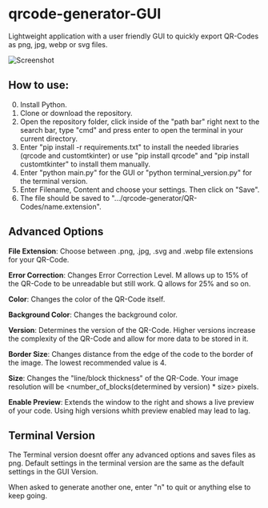 # qrcode-generator-GUI
Lightweight application with a user friendly GUI to quickly export QR-Codes as png, jpg, webp or svg files. 

![Screenshot](https://user-images.githubusercontent.com/95617181/233758744-13a2674e-111c-4674-a443-4f377b559fc5.png)

## How to use:


0. Install Python.
1. Clone or download the repository.
2. Open the repository folder, click inside of the "path bar" right next to the search bar, type "cmd" and press enter to open the terminal in your current directory.
3. Enter "pip install -r requirements.txt" to install the needed libraries (qrcode and customtkinter) or use "pip install qrcode" and "pip install customtkinter" to install them manually. 
4. Enter "python main.py" for the GUI or "python terminal_version.py" for the terminal version.
5. Enter Filename, Content and choose your settings. Then click on "Save".
6. The file should be saved to ".../qrcode-generator/QR-Codes/name.extension".

## Advanced Options

**File Extension**: Choose between .png, .jpg, .svg and .webp file extensions for your QR-Code.

**Error Correction**: Changes Error Correction Level. M allows up to 15% of the QR-Code to be unreadable but still work. Q allows for 25% and so on.

**Color**: Changes the color of the QR-Code itself.

**Background Color**: Changes the background color.

**Version**: Determines the version of the QR-Code. Higher versions increase the complexity of the QR-Code and allow for more data to be stored in it.

**Border Size**: Changes distance from the edge of the code to the border of the image. The lowest recommended value is 4.

**Size**: Changes the "line/block thickness" of the QR-Code. Your image resolution will be <number_of_blocks(determined by version) * size> pixels. 

**Enable Preview**: Extends the window to the right and shows a live preview of your code. Using high versions whith preview enabled may lead to lag.

## Terminal Version
The Terminal version doesnt offer any advanced options and saves files as png. Default settings in the terminal version are the same as the default settings in the GUI Version. 

When asked to generate another one, enter "n" to quit or anything else to keep going.

